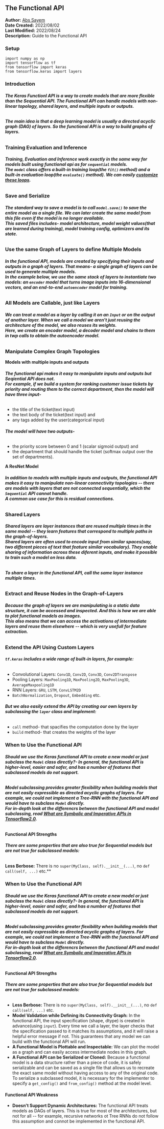 ## **The Functional API**
**Author:** [Abs Sayem](https://github.com/abs-sayem)<br>
**Date Created:** 2022/08/02<br>
**Last Modified:** 2022/08/24<br>
**Description:** Guide to the Functional API

### **Setup**
```
import numpy as np
import tensorflow as tf
from tensorflow import keras
from tensorflow.keras import layers
```

### **Introduction**
###### **The **Keras Functionl API** is a way to create models that are more flexible than the Sequential API. The Functional API can handle models with non-linear topology, shared layers, and multiple inputs or outputs.**
###### **The main idea is that a deep learning model is usually a directed acyclic graph (DAG) of layers. So the functional API is a way to build ***graphs of layers***.**

### **Training Evaluation and Inference**
###### **Training, Evaluation and Inference work exactly in the same way for models built using functional api as for `sequential` models.<br>The `model` class offers a built-in training loop(the `fit()` method) and a built-in evaluation loop(the `evaluate()` method). We can easily [customize these loops](https://keras.io/guides/customizing_what_happens_in_fit/).**

### **Save and Serialize**
###### **The standard way to save a model is to call `model.save()` to save the entire model as a single file. We can later create the same model from this file even if the model is no longer available.<br>This saved files includes- model architecture, model weight values(that are learned during training), model training config, optimizers and its state.**

### **Use the same Graph of Layers to define Multiple Models**
###### **In the functional API, models are created by specifying their inputs and outputs in a graph of layers. That means- a single graph of layers can be used to generate multiple models.<br>In the example below, we use the same stack of layers to instantiate two models: an `encoder` model that turns image inputs into 16-dimensional vectors, and an end-to-end `autoencoder` model for training.**

### **All Models are Callable, just like Layers**
###### **We can treat a model as a layer by calling it on an `Input` or on the output of another layer. When we call a model we aren't just reusing the architecture of the model, we also reuses its weights.<br>Here, we create an encoder model, a decoder model and chains to them in twp calls to obtain the autoencoder model.**

### **Manipulate Complex Graph Topologies**
**Models with multiple inputs and outputs**
###### **The functional api makes it easy to manipulate inputs and outputs but Seqiential API does not.<br>For example, if we build a system for ranking customer issue tickets by priority and routing them to the correct department, then the model will have three input-**
* the title of the ticket(text input)
* the text body of the ticket(text input) and
* any tags added by the user(categorical input)
###### **The model will have two outputs-**
* the priority score between 0 and 1 (scalar sigmoid output) and
* the department that should handle the ticket (softmax output over the set of departments).

**A ResNet Model**
###### **In addition to models with multiple inputs and outputs, the functional API makes it easy to manipulate non-linear connectivity topologies -- there are models with layers that are not connected sequentially, which the `Sequential` API cannot handle.<br>A common use case for this is residual connections.**

### **Shared Layers**
###### **Shared layers are layer instances that are reused multiple times in the same model -- they learn features that correspond to multiple paths in the graph-of-layers.<br>Shared layers are often used to encode input from similar spaces(say, two different pieces of text that feature similar vocabulary). They enable sharing of information across these diferent inputs, and make it possible to train such a model on less data.**
###### **To share a layer in the functional API, call the same layer instance multiple times.**

### **Extract and Reuse Nodes in the Graph-of-Layers**
###### **Because the graph of layers we are manipulating is a static data structure, it can be accessed and inspected. And this is how we are able to plot functional models as images.<br>This also means that we can access the activations of intermediate layers and reuse them elsewhere -- which is very usefull for feature extraction.**

### **Extend the API Using Custom Layers**

###### **`tf.keras` includes a wide range of built-in layers, for example:**
* Convolutional Layers: `Conv1D`, `Conv2D`, `Conv3D`, `Conv2DTranspose`
* Pooling Layers: `MaxPooling1D`, `MaxPooling2D`, `MaxPooling3D`, `AverageMaxpooling1D`
* RNN Layers: `GRU`, `LSTM`, `ConvLSTM2D`
* `BatchNormalization`, `Dropout`, `Embedding` etc.
###### **But we also easily extend the API by creating our own layers by subclassing the `layer` class and implement:**
* `call` method- that spacifies the computation done by the layer
* `build` method- that creates the weights of the layer

### **When to Use the Functional API**
###### **Should we use the Keras functional API to create a new model or just subclass the `Model` class directly?- In general, the functional API is higher-level, easier and safer, and has a number of features that subclassed models do not support.**
###### **Model subclassing provides greater flexibility when building models that are not easily expressible as directed acyclic graphs of layers. For example, we could not implement a Tree-RNN with the functional API and would have to subclass `Model` directly.<br>For in-depth look at the differencrs between the functional API and model subclassing, read [What are Symbolic and Imperative APIs in Tensorflow2.0](https://blog.tensorflow.org/2019/01/what-are-symbolic-and-imperative-apis.html).<br>**
#### **Functional API Strengths**
###### **There are some properties that are also true for Sequential models but are not true for subclassed models:**
**Less Berbose:** There is no `super(MyClass, self).__init__(...)`, no `def call(self, ...)` etc.**<br>

### **When to Use the Functional API**
###### **Should we use the Keras functional API to create a new model or just subclass the `Model` class directly?- In general, the functional API is higher-level, easier and safer, and has a number of features that subclassed models do not support.**
###### **Model subclassing provides greater flexibility when building models that are not easily expressible as directed acyclic graphs of layers. For example, we could not implement a Tree-RNN with the functional API and would have to subclass `Model` directly.<br>For in-depth look at the differencrs between the functional API and model subclassing, read [What are Symbolic and Imperative APIs in Tensorflow2.0](https://blog.tensorflow.org/2019/01/what-are-symbolic-and-imperative-apis.html).<br>**
#### **Functional API Strengths**
###### **There are some properties that are also true for Sequential models but are not true for subclassed models:**
* **Less Berbose:** There is no `super(MyClass, self).__init__(...)`, no `def call(self, ...)` etc.
* **Model Validation while Defining its Connectivity Graph:** In the functional API, the input specification (shape, dtype) is created in advance(using `input`). Every time we call a layer, the layer checks that the specification passed to it matches its assumptions, and it will raise a helpful error message if not. This guarantees that any model we can build with the functional API will run.
* **A Functional Model is Plottable and Inspectable:** We can plot the model as a graph and can easily access intermediate nodes in this graph.
* **A Functional API can be Serialized or Cloned:** Because a functional model is a data structure rather than a piece of code, it is safely serializable and can be saved as a single file that allows us to recreate the exact same model without having access to any of the original code.<br>To serialize a subclassed model, it is necessary for the implementer to specify a `get_config()` and `from_config()` method at the model level.
#### **Functional API Weakness**
* **Doesn't Support Dynamic Architectures:** The functional API treats models as DAGs of layers. This is true for most of the architectures, but not for all -- for example, recursive networks ot Tree RNNs do not follow this assumption and connot be implemented in the functional API.